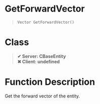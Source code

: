 # GetForwardVector
> `Vector GetForwardVector()`
# Class
> __✔ Server: CBaseEntity__  
> __✖ Client: undefined__  
# Function Description
Get the forward vector of the entity.
